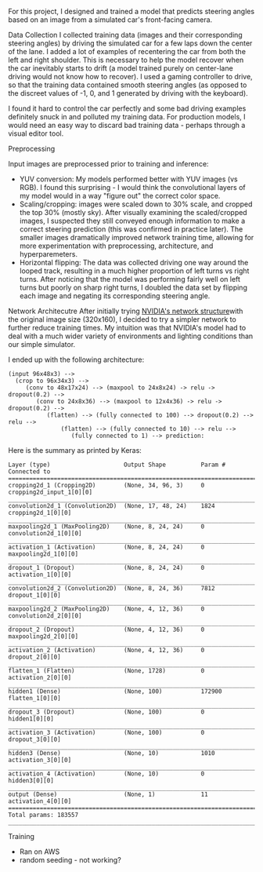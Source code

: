 For this project, I designed and trained a model that predicts steering angles based on an image from a simulated car's front-facing camera.

Data Collection
I collected training data (images and their corresponding steering angles) by driving the simulated car for a few laps down the center of the lane. I added a lot of examples of recentering the car from both the left and right shoulder. This is necessary to help the model recover when the car inevitably starts to drift (a model trained purely on center-lane driving would not know how to recover).
I used a gaming controller to drive, so that the training data contained smooth steering angles (as opposed to the discreet values of -1, 0, and 1 generated by driving with the keyboard). 

I found it hard to control the car perfectly and some bad driving examples definitely snuck in and polluted my training data. For production models, I would need an easy way to discard bad training data - perhaps through a visual editor tool. 

Preprocessing

Input images are preprocessed prior to training and inference:
* YUV conversion: My models performed better with YUV images (vs RGB). I found this surprising - I would think the convolutional layers of my model would in a way "figure out" the correct color space.
* Scaling/cropping: images were scaled down to 30% scale, and cropped the top 30% (mostly sky). After visually examining the scaled/cropped images, I suspected they still conveyed enough information to make a correct steering prediction (this was confirmed in practice later). The smaller images dramatically improved network training time, allowing for more experimentation with preprocessing, architecture, and hyperparemeters.
* Horizontal flipping: The data was collected driving one way around the looped track, resulting in a much higher proportion of left turns vs right turns. After noticing that the model was performing fairly well on left turns but poorly on sharp right turns, I doubled the data set by flipping each image and negating its corresponding steering angle.

Network Architecutre
After initially trying [NVIDIA's network structure](http://images.nvidia.com/content/tegra/automotive/images/2016/solutions/pdf/end-to-end-dl-using-px.pdf)with the original image size (320x160), I decided to try a simpler network to further reduce training times. My intuition was that NVIDIA's model had to deal with a much wider variety of environments and lighting conditions than our simple simulator.

I ended up with the following architecture:

    (input 96x48x3) -->
      (crop to 96x34x3) --> 
	     (conv to 48x17x24) --> (maxpool to 24x8x24) -> relu -> dropout(0.2) -->
            (conv to 24x8x36) --> (maxpool to 12x4x36) -> relu -> dropout(0.2) -->
               (flatten) --> (fully connected to 100) --> dropout(0.2) --> relu -->
    	           (flatten) --> (fully connected to 10) --> relu -->
    	              (fully connected to 1) --> prediction:

Here is the summary as printed by Keras:

    Layer (type)                     Output Shape          Param #     Connected to                     
    ====================================================================================================
    cropping2d_1 (Cropping2D)        (None, 34, 96, 3)     0           cropping2d_input_1[0][0]         
    ____________________________________________________________________________________________________
    convolution2d_1 (Convolution2D)  (None, 17, 48, 24)    1824        cropping2d_1[0][0]               
    ____________________________________________________________________________________________________
    maxpooling2d_1 (MaxPooling2D)    (None, 8, 24, 24)     0           convolution2d_1[0][0]            
    ____________________________________________________________________________________________________
    activation_1 (Activation)        (None, 8, 24, 24)     0           maxpooling2d_1[0][0]             
    ____________________________________________________________________________________________________
    dropout_1 (Dropout)              (None, 8, 24, 24)     0           activation_1[0][0]               
    ____________________________________________________________________________________________________
    convolution2d_2 (Convolution2D)  (None, 8, 24, 36)     7812        dropout_1[0][0]                  
    ____________________________________________________________________________________________________
    maxpooling2d_2 (MaxPooling2D)    (None, 4, 12, 36)     0           convolution2d_2[0][0]            
    ____________________________________________________________________________________________________
    dropout_2 (Dropout)              (None, 4, 12, 36)     0           maxpooling2d_2[0][0]             
    ____________________________________________________________________________________________________
    activation_2 (Activation)        (None, 4, 12, 36)     0           dropout_2[0][0]                  
    ____________________________________________________________________________________________________
    flatten_1 (Flatten)              (None, 1728)          0           activation_2[0][0]               
    ____________________________________________________________________________________________________
    hidden1 (Dense)                  (None, 100)           172900      flatten_1[0][0]                  
    ____________________________________________________________________________________________________
    dropout_3 (Dropout)              (None, 100)           0           hidden1[0][0]                    
    ____________________________________________________________________________________________________
    activation_3 (Activation)        (None, 100)           0           dropout_3[0][0]                  
    ____________________________________________________________________________________________________
    hidden3 (Dense)                  (None, 10)            1010        activation_3[0][0]               
    ____________________________________________________________________________________________________
    activation_4 (Activation)        (None, 10)            0           hidden3[0][0]                    
    ____________________________________________________________________________________________________
    output (Dense)                   (None, 1)             11          activation_4[0][0]               
    ====================================================================================================
    Total params: 183557
    ____________________________________________________________________________________________________


Training
- Ran on AWS
- random seeding - not working?

